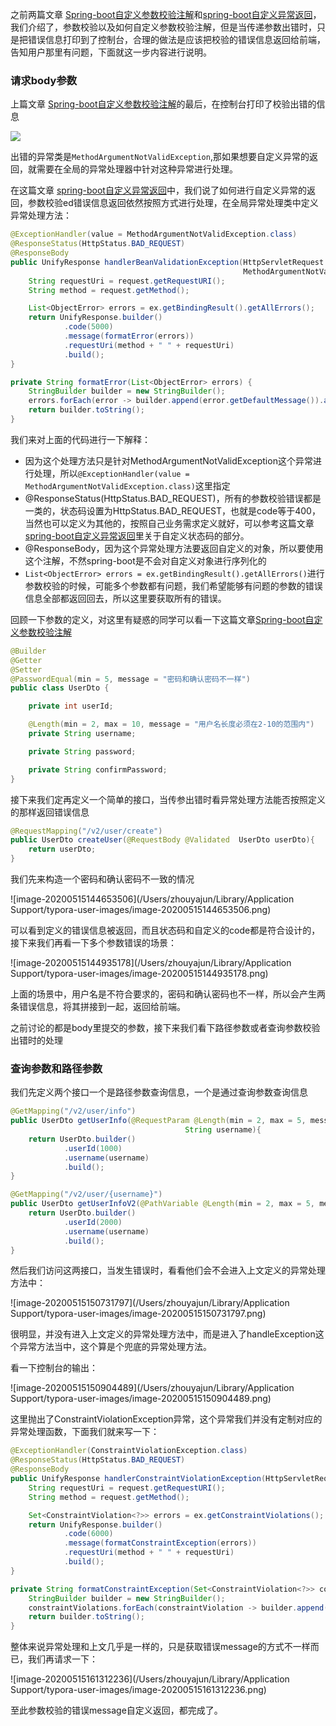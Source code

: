 之前两篇文章 [Spring-boot自定义参数校验注解](https://www.immortalp.com/articles/2020/05/15/1589509382896.html)和[spring-boot自定义异常返回](https://117.51.141.95/articles/2020/05/10/1589096782703.html)，我们介绍了，参数校验以及如何自定义参数校验注解，但是当传递参数出错时，只是把错误信息打印到了控制台，合理的做法是应该把校验的错误信息返回给前端，告知用户那里有问题，下面就这一步内容进行说明。

### 请求body参数

上篇文章 [Spring-boot自定义参数校验注解](https://www.immortalp.com/articles/2020/05/15/1589509382896.html)的最后，在控制台打印了校验出错的信息

![](https://zyjblog.oss-cn-beijing.aliyuncs.com/1589470608.png)

出错的异常类是`MethodArgumentNotValidException`,那如果想要自定义异常的返回，就需要在全局的异常处理器中针对这种异常进行处理。

在这篇文章 [spring-boot自定义异常返回](https://117.51.141.95/articles/2020/05/10/1589096782703.html)中，我们说了如何进行自定义异常的返回，参数校验ed错误信息返回依然按照方式进行处理，在全局异常处理类中定义异常处理方法：

```java
@ExceptionHandler(value = MethodArgumentNotValidException.class)
@ResponseStatus(HttpStatus.BAD_REQUEST)
@ResponseBody
public UnifyResponse handlerBeanValidationException(HttpServletRequest request,
                                                    MethodArgumentNotValidException ex) {
    String requestUri = request.getRequestURI();
    String method = request.getMethod();

    List<ObjectError> errors = ex.getBindingResult().getAllErrors();
    return UnifyResponse.builder()
            .code(5000)
            .message(formatError(errors))
            .requestUri(method + " " + requestUri)
            .build();
}

private String formatError(List<ObjectError> errors) {
    StringBuilder builder = new StringBuilder();
    errors.forEach(error -> builder.append(error.getDefaultMessage()).append(";"));
    return builder.toString();
}
```

我们来对上面的代码进行一下解释：

* 因为这个处理方法只是针对MethodArgumentNotValidException这个异常进行处理，所以`@ExceptionHandler(value = MethodArgumentNotValidException.class)`这里指定
* @ResponseStatus(HttpStatus.BAD_REQUEST)，所有的参数校验错误都是一类的，状态码设置为HttpStatus.BAD_REQUEST，也就是code等于400，当然也可以定义为其他的，按照自己业务需求定义就好，可以参考这篇文章 [spring-boot自定义异常返回](https://117.51.141.95/articles/2020/05/10/1589096782703.html)里关于自定义状态码的部分。
* @ResponseBody，因为这个异常处理方法要返回自定义的对象，所以要使用这个注解，不然spring-boot是不会对自定义对象进行序列化的
* `List<ObjectError> errors = ex.getBindingResult().getAllErrors()`进行参数校验的时候，可能多个参数都有问题，我们希望能够有问题的参数的错误信息全部都返回回去，所以这里要获取所有的错误。

回顾一下参数的定义，对这里有疑惑的同学可以看一下这篇文章[Spring-boot自定义参数校验注解](https://117.51.141.95/articles/2020/05/15/1589509382896.html)

```java
@Builder
@Getter
@Setter
@PasswordEqual(min = 5, message = "密码和确认密码不一样")
public class UserDto {

    private int userId;

    @Length(min = 2, max = 10, message = "用户名长度必须在2-10的范围内")
    private String username;

    private String password;

    private String confirmPassword;
}
```

接下来我们定再定义一个简单的接口，当传参出错时看异常处理方法能否按照定义的那样返回错误信息

```java
@RequestMapping("/v2/user/create")
public UserDto createUser(@RequestBody @Validated  UserDto userDto){
    return userDto;
}
```

我们先来构造一个密码和确认密码不一致的情况

![image-20200515144653506](/Users/zhouyajun/Library/Application Support/typora-user-images/image-20200515144653506.png)

可以看到定义的错误信息被返回，而且状态码和自定义的code都是符合设计的，接下来我们再看一下多个参数错误的场景：

![image-20200515144935178](/Users/zhouyajun/Library/Application Support/typora-user-images/image-20200515144935178.png)

上面的场景中，用户名是不符合要求的，密码和确认密码也不一样，所以会产生两条错误信息，将其拼接到一起，返回给前端。

之前讨论的都是body里提交的参数，接下来我们看下路径参数或者查询参数校验出错时的处理

### 查询参数和路径参数

我们先定义两个接口一个是路径参数查询信息，一个是通过查询参数查询信息

```java
@GetMapping("/v2/user/info")
public UserDto getUserInfo(@RequestParam @Length(min = 2, max = 5, message = "用户名长度必须在2-5的范围")
                                       String username){
    return UserDto.builder()
            .userId(1000)
            .username(username)
            .build();
}

@GetMapping("/v2/user/{username}")
public UserDto getUserInfoV2(@PathVariable @Length(min = 2, max = 5, message = "用户名长度必须在2-5的范围") String username){
    return UserDto.builder()
            .userId(2000)
            .username(username)
            .build();
}
```

然后我们访问这两接口，当发生错误时，看看他们会不会进入上文定义的异常处理方法中：

![image-20200515150731797](/Users/zhouyajun/Library/Application Support/typora-user-images/image-20200515150731797.png)

很明显，并没有进入上文定义的异常处理方法中，而是进入了handleException这个异常方法当中，这个算是个兜底的异常处理方法。

看一下控制台的输出：

![image-20200515150904489](/Users/zhouyajun/Library/Application Support/typora-user-images/image-20200515150904489.png)

这里抛出了ConstraintViolationException异常，这个异常我们并没有定制对应的异常处理函数，下面我们就来写一下：

```java
@ExceptionHandler(ConstraintViolationException.class)
@ResponseStatus(HttpStatus.BAD_REQUEST)
@ResponseBody
public UnifyResponse handlerConstraintViolationException(HttpServletRequest request, ConstraintViolationException ex){
    String requestUri = request.getRequestURI();
    String method = request.getMethod();

    Set<ConstraintViolation<?>> errors = ex.getConstraintViolations();
    return UnifyResponse.builder()
            .code(6000)
            .message(formatConstraintException(errors))
            .requestUri(method + " " + requestUri)
            .build();
}

private String formatConstraintException(Set<ConstraintViolation<?>> constraintViolations){
    StringBuilder builder = new StringBuilder();
    constraintViolations.forEach(constraintViolation -> builder.append(constraintViolation.getMessage()));
    return builder.toString();
}
```

整体来说异常处理和上文几乎是一样的，只是获取错误message的方式不一样而已，我们再请求一下：

![image-20200515161312236](/Users/zhouyajun/Library/Application Support/typora-user-images/image-20200515161312236.png)

至此参数校验的错误message自定义返回，都完成了。